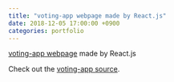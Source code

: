 ```yaml
---
title: "voting-app webpage made by React.js"
date: 2018-12-05 17:00:00 +0900
categories: portfolio
---
```

[voting-app webpage] made by React.js

Check out the [voting-app source].


[voting-app webpage]: https://dongsubak.github.io/voting-app/public/
[voting-app source]: https://github.com/dongsubak/voting-app
